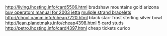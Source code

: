 http://living.lhosting.info/card5506.html  bradshaw mountains gold arizona
 <a href=http://flower.oamm.info/cheap5504.html>buy operators manual for 2003 jetta</a>
<a href=http://franc.lhosting.info/cheap8819.html>muliple strand bracelets</a>
  http://chool.oamm.info/cheap7720.html  black starr frost sterling silver bowl
http://lean.planetmaks.info/cheap4398.html  5 card studs
http://petro.lhosting.info/card4397.html  cheap tickets curico

